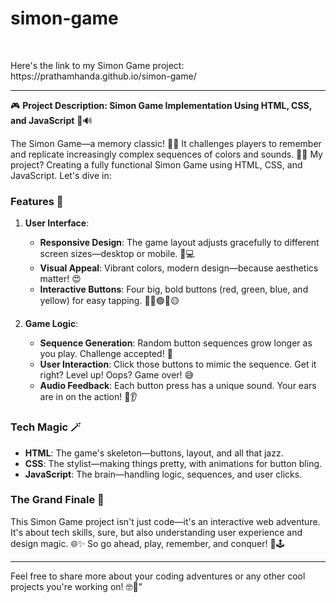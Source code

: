 # simon-game
<br>
<p>
  Here's the link to my Simon Game project: https://prathamhanda.github.io/simon-game/
  

---

🎮 **Project Description: Simon Game Implementation Using HTML, CSS, and JavaScript** 🎨🔊

The Simon Game—a memory classic! 🧠💡 It challenges players to remember and replicate increasingly complex sequences of colors and sounds. 🌈🎶 My project? Creating a fully functional Simon Game using HTML, CSS, and JavaScript. Let's dive in:

### Features 🚀

1. **User Interface**:
    - **Responsive Design**: The game layout adjusts gracefully to different screen sizes—desktop or mobile. 📱💻
    - **Visual Appeal**: Vibrant colors, modern design—because aesthetics matter! 😍
    - **Interactive Buttons**: Four big, bold buttons (red, green, blue, and yellow) for easy tapping. 🎨🔴🟢🔵🟡

2. **Game Logic**:
    - **Sequence Generation**: Random button sequences grow longer as you play. Challenge accepted! 🔢
    - **User Interaction**: Click those buttons to mimic the sequence. Get it right? Level up! Oops? Game over! 😅
    - **Audio Feedback**: Each button press has a unique sound. Your ears are in on the action! 🎵👂

### Tech Magic 🪄

- **HTML**: The game's skeleton—buttons, layout, and all that jazz.
- **CSS**: The stylist—making things pretty, with animations for button bling.
- **JavaScript**: The brain—handling logic, sequences, and user clicks.

### The Grand Finale 🎉

This Simon Game project isn't just code—it's an interactive web adventure. It's about tech skills, sure, but also understanding user experience and design magic. 🌐✨ So go ahead, play, remember, and conquer! 🎉🕹️

---

Feel free to share more about your coding adventures or any other cool projects you're working on! 🤓👾"
</p>
